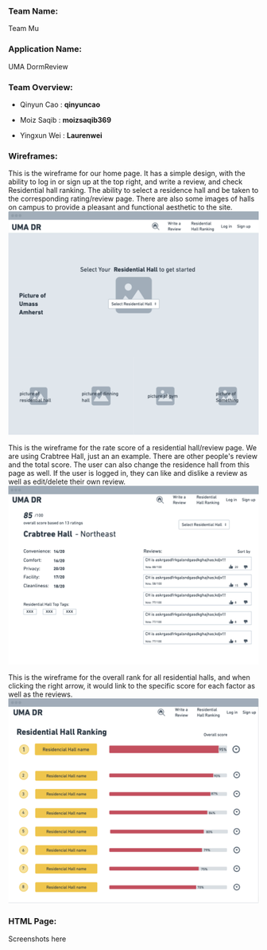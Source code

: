 ### **Team Name**: 
Team Mu

### **Application Name**: 
UMA DormReview

### **Team Overview**:
- Qinyun Cao : **qinyuncao**

- Moiz Saqib : **moizsaqib369**

- Yingxun Wei : **Laurenwei**

### **Wireframes**:
This is the wireframe for our home page. It has a simple design, with the ability to log in or sign up at the top right, and write a review, and check Residential hall ranking. The ability to select a residence hall and be taken to the corresponding rating/review page. There are also some images of halls on campus to provide a pleasant and functional aesthetic to the site.
![Wireframe of Home Page](https://github.com/qinyuncao/cs326-final-teammu/blob/main/images/homeframe.png?raw=true)

This is the wireframe for the rate score of a residential hall/review page. We are using Crabtree Hall, just an an example. There are other people's review and the total score. The user can also change the residence hall from this page as well. If the user is logged in, they can like and dislike a review as well as edit/delete their own review.
![Wireframe of Rating/Review Page](https://github.com/qinyuncao/cs326-final-teammu/blob/main/images/hallframe.png?raw=true)

This is the wireframe for the overall rank for all residential halls, and when clicking the right arrow, it would link to the specific score for each factor as well as the reviews.
![Wireframe of Ranking](https://github.com/qinyuncao/cs326-final-teammu/blob/main/images/rankframe.png?raw=true)

### **HTML Page**:
Screenshots here
